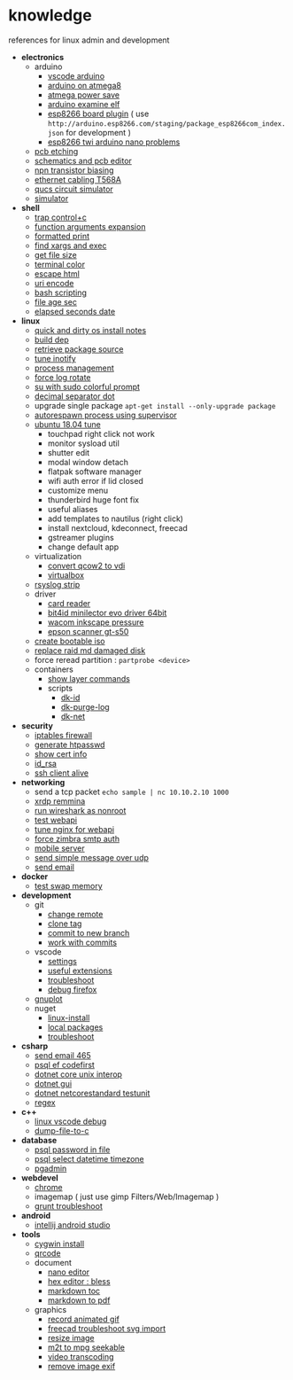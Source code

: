 # knowledge

references for linux admin and development 

- **electronics**
  - arduino
    - [vscode arduino](doc/vscode-arduino.md)
    - [arduino on atmega8](doc/arduino-on-atmega8.md)
    - [atmega power save](doc/atmega-power-save.md)
    - [arduino examine elf](doc/arduino-examine-elf.md)
    - [esp8266 board plugin](https://github.com/esp8266/Arduino#installing-with-boards-manager) ( use `http://arduino.esp8266.com/staging/package_esp8266com_index.json` for development )
    - [esp8266 twi arduino nano problems](doc/esp8266-twi-arduino-nano.md)
  - [pcb etching](doc/pcb-etching.md)
  - [schematics and pcb editor](https://easyeda.com/)
  - [npn transistor biasing](_files/npn-transistor-biasing.xlsx)
  - [ethernet cabling T568A](http://pinouts.ru/NetworkCables/ethernet_10_100_1000_pinout.shtml)
  - [qucs circuit simulator](doc/qucs.md)
  - [simulator](http://everycircuit.com)
- **shell**
  - [trap control+c](doc/trap-ctrlc.md)
  - [function arguments expansion](doc/function-args-expansion.md)
  - [formatted print](doc/formatted-print.md)
  - [find xargs and exec](doc/find-and-exec.md)
  - [get file size](doc/get-file-size.md)
  - [terminal color](https://misc.flogisoft.com/bash/tip_colors_and_formatting)
  - [escape html](doc/escape-html.md)
  - [uri encode](doc/uri-encode.md)
  - [bash scripting](doc/bash-scripting.md)
  - [file age sec](https://github.com/devel0/linux-scripts-utils/blob/master/file-age-sec)
  - [elapsed seconds date](doc/elapsed-seconds.md)
- **linux**
  - [quick and dirty os install notes](doc/quick-and-dirty-server-install-notes.md)
  - [build dep](doc/build-dep.md)  
  - [retrieve package source](doc/retrieve-package-source.md)  
  - [tune inotify](doc/tune-inotify.md)        
  - [process management](doc/process-management.md) 
  - [force log rotate](doc/force-log-rotate.md)  
  - [su with sudo colorful prompt](doc/su-with-sudo-prompt.md)  
  - [decimal separator dot](doc/decimal-separator-dot.md)  
  - upgrade single package `apt-get install --only-upgrade package`  
  - [autorespawn process using supervisor](https://github.com/devel0/dynamic-firewall/tree/e15ce9d0e152dee37a6a5dfff9a5f543914d5c6f#config-supervisor)
  - [ubuntu 18.04 tune](doc/ubuntu-18.04-tune.md)
    - touchpad right click not work
    - monitor sysload util
    - shutter edit
    - modal window detach
    - flatpak software manager
    - wifi auth error if lid closed
    - customize menu
    - thunderbird huge font fix
    - useful aliases
    - add templates to nautilus (right click)
    - install nextcloud, kdeconnect, freecad
    - gstreamer plugins
    - change default app  
  - virtualization
    - [convert qcow2 to vdi](doc/convert-qcow2-to-vdi.md)
    - [virtualbox](doc/virtualbox.md)
  - [rsyslog strip](doc/rsyslog-strip.md)
  - driver
    - [card reader](doc/card-reader.md)
    - [bit4id minilector evo driver 64bit](doc/bit4id-minilector-evo.md)
    - [wacom inkscape pressure](doc/wacom-inkscape-pressure.md)
    - [epson scanner gt-s50](doc/driver-epson-gt-s50.md)    
  - [create bootable iso](https://raw.githubusercontent.com/jsamr/bootiso/master/bootiso)
  - [replace raid md damaged disk](doc/replace-raid-md-damaged-disk.md)    
  - force reread partition : `partprobe <device>`
  - containers
    - [show layer commands](doc/show-layer-commands.md)  
    - scripts
      - [dk-id](https://github.com/devel0/linux-scripts-utils/blob/master/dk-id)
      - [dk-purge-log](https://github.com/devel0/linux-scripts-utils/blob/master/dk-purge-log)
      - [dk-net](https://github.com/devel0/linux-scripts-utils/blob/master/dk-net)
- **security**
  - [iptables firewall](https://github.com/devel0/linux-scripts-utils/blob/master/fw.sh)
  - [generate htpasswd](doc/generate-htpasswd.md)
  - [show cert info](https://github.com/devel0/linux-scripts-utils/blob/master/show-cert-info)
  - [id_rsa](doc/id_rsa.md)  
  - [ssh client alive](doc/ssh-keep-alive.md)
- **networking**
  - send a tcp packet `echo sample | nc 10.10.2.10 1000`
  - [xrdp remmina](doc/xrdp-remmina.md)
  - [run wireshark as nonroot](doc/run-wireshark-as-nonroot.md)  
  - [test webapi](doc/test-webapi.md)
  - [tune nginx for webapi](doc/nginx-webapi-conf.md)  
  - [force zimbra smtp auth](doc/zimbra-force-smtp-auth.md)
  - [mobile server](doc/mobile-server.md)
  - [send simple message over udp](doc/send-simple-message-over-udp.md)
  - [send email](doc/send-email-wrapper.md)
- **docker**
  - [test swap memory](doc/test-swap-memory.md)
- **development**
  - git
    - [change remote](doc/change-remote.md)
    - [clone tag](doc/clone-tag.md)
    - [commit to new branch](doc/commit-to-new-branch.md)
    - [work with commits](doc/change-commit.md)
  - vscode
    - [settings](doc/vscode-settings.md)
    - [useful extensions](doc/vscode-useful-extensions.md)
    - [troubleshoot](doc/vscode-troubleshoot.md)
    - [debug firefox](doc/vscode-debug-firefox.md)  
  - [gnuplot](doc/gnuplot.md)
  - nuget
    - [linux-install](doc/nuget-linux-install.md)
    - [local packages](doc/nuget-config-local-packages.md)
    - [troubleshoot](doc/troubleshoot.md)
- **csharp**
  - [send email 465](doc/send-email-465.md)
  - [psql ef codefirst](doc/psql-ef-codefirst.md)
  - [dotnet core unix interop](doc/dotnet-core-unix-interop.md)
  - [dotnet gui](doc/dotnet-avalonia.md)
  - [dotnet netcorestandard testunit](https://github.com/devel0/netcore-util/tree/6267b9e954692ecc7513ccb9616d590128294598#how-this-project-was-built)
  - [regex](doc/regex.md)
- **c++**
  - [linux vscode debug](https://github.com/devel0/example-vscode-linux-cpp-debug)
  - [dump-file-to-c](doc/dump-file-to-c.md)  
- **database**
  - [psql password in file](doc/psql-password-in-file.md)
  - [psql select datetime timezone](doc/select-datetime-timezone.md)
  - [pgadmin](doc/pgadmin.md)
- **webdevel**
  - [chrome](doc/chrome.md)
  - imagemap ( just use gimp Filters/Web/Imagemap )
  - [grunt troubleshoot](doc/grunt-troubleshoot.md)
- **android**
  - [intellij android studio](doc/intellij-android-studio.md)
- **tools**  
  - [cygwin install](doc/cygwin-install.md)  
  - [qrcode](doc/qrcode.md)  
  - document
    - [nano editor](doc/nano-editor.md)
    - [hex editor : bless](https://github.com/bwrsandman/Bless)
    - [markdown toc](doc/markdown-toc.md)
    - [markdown to pdf](doc/markdown-to-pdf.md)
  - graphics
    - [record animated gif](doc/record-animated-gif.md)
    - [freecad troubleshoot svg import](doc/freecad-import-svg-segmentation-fault.md)
    - [resize image](doc/resize-image.md)
    - [m2t to mpg seekable](doc/m2t-to-mpg-seekable.md)
    - [video transcoding](doc/video-transcoding.md)
    - [remove image exif](doc/remove-image-exif.md)

